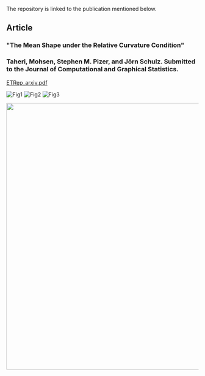 The repository is linked to the publication mentioned below.

## Article
### "The Mean Shape under the Relative Curvature Condition"
### Taheri, Mohsen, Stephen M. Pizer, and Jörn Schulz. Submitted to the Journal of Computational and Graphical Statistics.


[ETRep_arxiv.pdf](https://github.com/MohsenTaheriShalmani/Elliptical_Tubes/files/14823254/ETRep_arxiv.pdf)

![Fig1](https://github.com/MohsenTaheriShalmani/Elliptical_Tubes/assets/19237855/8afe4bf2-bd44-4a25-97f2-8ff6d6a18066)
![Fig2](https://github.com/MohsenTaheriShalmani/Elliptical_Tubes/assets/19237855/c59f7a7a-64d2-478a-ac87-7d2b349ab0cc)
![Fig3](https://github.com/MohsenTaheriShalmani/Elliptical_Tubes/assets/19237855/9baf836d-ebd9-4480-9ab1-20704e77054a)

<img src="https://github.com/MohsenTaheriShalmani/Elliptical_Tubes/assets/19237855/d5122c87-bead-4ebe-9c75-58d03f72b1de" width="700">


